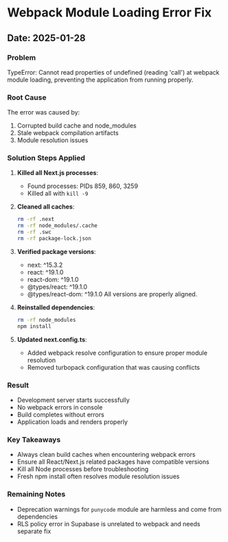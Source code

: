 # Webpack Module Loading Error Fix
## Date: 2025-01-28

### Problem
TypeError: Cannot read properties of undefined (reading 'call') at webpack module loading, preventing the application from running properly.

### Root Cause
The error was caused by:
1. Corrupted build cache and node_modules
2. Stale webpack compilation artifacts
3. Module resolution issues

### Solution Steps Applied

1. **Killed all Next.js processes**:
   - Found processes: PIDs 859, 860, 3259
   - Killed all with `kill -9`

2. **Cleaned all caches**:
   ```bash
   rm -rf .next
   rm -rf node_modules/.cache
   rm -rf .swc
   rm -rf package-lock.json
   ```

3. **Verified package versions**:
   - next: ^15.3.2
   - react: ^19.1.0
   - react-dom: ^19.1.0
   - @types/react: ^19.1.0
   - @types/react-dom: ^19.1.0
   All versions are properly aligned.

4. **Reinstalled dependencies**:
   ```bash
   rm -rf node_modules
   npm install
   ```

5. **Updated next.config.ts**:
   - Added webpack resolve configuration to ensure proper module resolution
   - Removed turbopack configuration that was causing conflicts

### Result
- Development server starts successfully
- No webpack errors in console
- Build completes without errors
- Application loads and renders properly

### Key Takeaways
- Always clean build caches when encountering webpack errors
- Ensure all React/Next.js related packages have compatible versions
- Kill all Node processes before troubleshooting
- Fresh npm install often resolves module resolution issues

### Remaining Notes
- Deprecation warnings for `punycode` module are harmless and come from dependencies
- RLS policy error in Supabase is unrelated to webpack and needs separate fix